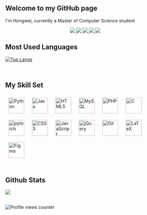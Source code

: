 ## Welcome to my GitHub page
I'm Hongwei, currently a Master of Computer Science student  
  

<p align="center">
  <a href="https://github.com/Hongwei-Z">
    <img src="https://badges.strrl.dev/visits/Hongwei-Z/Hongwei-Z?style=flat-square&color=black&logo=github">
  </a>
  <a href="https://github.com/Hongwei-Z">
    <img src="https://badges.strrl.dev/years/Hongwei-Z?style=flat-square&color=black&logo=github">
  </a>
  <a href="https://github.com/Hongwei-Z?tab=repositories">
    <img src="https://badges.strrl.dev/repos/Hongwei-Z?style=flat-square&color=black&logo=github">
  </a>
  <a href="https://gist.github.com/Hongwei-Z">
    <img src="https://badges.strrl.dev/gists/Hongwei-Z?style=flat-square&color=black&logo=github">
  </a>
  <a href="https://github.com/Hongwei-Z">
    <img src="https://badges.strrl.dev/commits/monthly/Hongwei-Z?style=flat-square&color=black&logo=github">
  </a>
</p>

## Most Used Languages    
[![Top Langs](https://github-readme-stats.vercel.app/api/top-langs/?username=Hongwei-Z&layout=compact)](https://github.com/Christmas/github-readme-stats)

<br/>  

## My Skill Set  
 
<div align="left">  
<a href="https://www.python.org/" target="_blank"><img style="margin: 10px" src="https://profilinator.rishav.dev/skills-assets/python-original.svg" alt="Python" height="50" /></a>  
<a href="https://www.java.com/" target="_blank"><img style="margin: 10px" src="https://profilinator.rishav.dev/skills-assets/java-original-wordmark.svg" alt="Java" height="50" /></a>  
<a href="https://en.wikipedia.org/wiki/HTML5" target="_blank"><img style="margin: 10px" src="https://profilinator.rishav.dev/skills-assets/html5-original-wordmark.svg" alt="HTML5" height="50" /></a>  
<a href="https://www.mysql.com/" target="_blank"><img style="margin: 10px" src="https://profilinator.rishav.dev/skills-assets/mysql-original-wordmark.svg" alt="MySQL" height="50" /></a>  
<a href="https://www.php.net/" target="_blank"><img style="margin: 10px" src="https://profilinator.rishav.dev/skills-assets/php-original.svg" alt="PHP" height="50" /></a> 
<a href="https://www.cprogramming.com/" target="_blank"><img style="margin: 10px" src="https://profilinator.rishav.dev/skills-assets/c-original.svg" alt="C" height="50" /></a>  
<a href="https://pytorch.org/" target="_blank"><img style="margin: 10px" src="https://profilinator.rishav.dev/skills-assets/pytorch-icon.svg" alt="pytorch" height="50" /></a>
<a href="https://www.w3schools.com/css/" target="_blank"><img style="margin: 10px" src="https://profilinator.rishav.dev/skills-assets/css3-original-wordmark.svg" alt="CSS3" height="50" /></a>  
<a href="https://www.javascript.com/" target="_blank"><img style="margin: 10px" src="https://profilinator.rishav.dev/skills-assets/javascript-original.svg" alt="JavaScript" height="50" /></a>  
<a href="https://jquery.com/" target="_blank"><img style="margin: 10px" src="https://profilinator.rishav.dev/skills-assets/jquery.png" alt="jQuery" height="50" /></a>
<a href="https://github.com/" target="_blank"><img style="margin: 10px" src="https://profilinator.rishav.dev/skills-assets/git-scm-icon.svg" alt="Git" height="50" /></a> 
<a href="https://www.latex-project.org/" target="_blank"><img style="margin: 10px" src="https://profilinator.rishav.dev/skills-assets/latex.png" alt="LaTeX" height="50" /></a>  
<a href="https://www.figma.com/" target="_blank"><img style="margin: 10px" src="https://profilinator.rishav.dev/skills-assets/figma-icon.svg" alt="Figma" height="50" /></a>  
  
</div>

<br/>  


## Github Stats  
<div align="left"><img src="https://github-readme-stats.vercel.app/api?username=Hongwei-Z&show_icons=true&count_private=true&theme=holi" align="center" /></div>  


<br/>  

![Profile views counter](https://komarev.com/ghpvc/?username=Hongwei-Z&&style=flat-square)  
  




